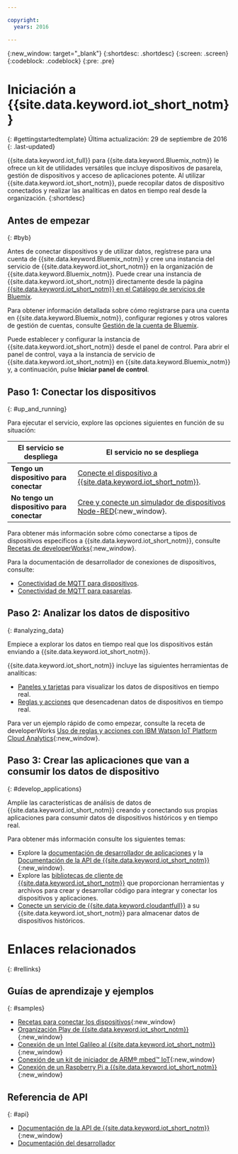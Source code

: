 ```yaml
---

copyright:
  years: 2016

---
```


{:new_window: target="\_blank"}
{:shortdesc: .shortdesc}
{:screen: .screen}
{:codeblock: .codeblock}
{:pre: .pre}

# Iniciación a {{site.data.keyword.iot_short_notm}}
{: #gettingstartedtemplate}
Última actualización: 29 de septiembre de 2016
{: .last-updated}

{{site.data.keyword.iot_full}} para {{site.data.keyword.Bluemix_notm}} le ofrece un kit de utilidades versátiles que incluye dispositivos de pasarela, gestión de dispositivos y acceso de aplicaciones potente. Al utilizar {{site.data.keyword.iot_short_notm}}, puede recopilar datos de dispositivo conectados y realizar las analíticas en datos en tiempo real desde la organización.
{:shortdesc}

## Antes de empezar
{: #byb}

Antes de conectar dispositivos y de utilizar datos, regístrese para una cuenta de {{site.data.keyword.Bluemix_notm}} y cree una instancia del servicio de {{site.data.keyword.iot_short_notm}} en la organización de {{site.data.keyword.Bluemix_notm}}. Puede crear una instancia de {{site.data.keyword.iot_short_notm}} directamente desde la página [{{site.data.keyword.iot_short_notm}} en el Catálogo de servicios de Bluemix](https://console.{DomainName}/catalog/services/internet-of-things-platform/).  

Para obtener información detallada sobre cómo registrarse para una cuenta en {{site.data.keyword.Bluemix_notm}}, configurar regiones y otros valores de gestión de cuentas, consulte [Gestión de la cuenta de Bluemix](https://console.ng.bluemix.net/docs/admin/account.html#signup).

Puede establecer y configurar la instancia de {{site.data.keyword.iot_short_notm}} desde el panel de control. Para abrir el panel de control, vaya a la instancia de servicio de {{site.data.keyword.iot_short_notm}} en {{site.data.keyword.Bluemix_notm}} y, a continuación, pulse **Iniciar panel de control**.

## Paso 1: Conectar los dispositivos
{: #up_and_running}

Para ejecutar el servicio, explore las opciones siguientes en función de su situación:

   |   El servicio se despliega | El servicio no se despliega
  ------------- | -------------
  **Tengo un dispositivo para conectar** | [Conecte el dispositivo a {{site.data.keyword.iot_short_notm}}](iotplatform_task.html#iotplatform_task).| Explore la conexión del dispositivo en la [Demostración de la organización Play](http://discover-iot.eu-gb.mybluemix.net/?cm_mc_uid=44491599487314618721024&cm_mc_sid_50200000=1462798151#/play){:new_window}.
  **No tengo un dispositivo para conectar** | [Cree y conecte un simulador de dispositivos Node-RED](nodereddevice_sample.html){:new_window}. | Iníciese a [Watson IoT Platform Starter](https://console.ng.bluemix.net/docs/starters/IoT/iot500.html){:new_window}.
Para obtener más información sobre cómo conectarse a tipos de dispositivos específicos a {{site.data.keyword.iot_short_notm}}, consulte [Recetas de developerWorks](https://developer.ibm.com/recipes/?post_type=tutorials&s=iot){:new_window}.  

Para la documentación de desarrollador de conexiones de dispositivos, consulte:
- [Conectividad de MQTT para dispositivos](devices/mqtt.html).
- [Conectividad de MQTT para pasarelas](gateways/mqtt.html).

## Paso 2: Analizar los datos de dispositivo
{: #analyzing_data}

Empiece a explorar los datos en tiempo real que los dispositivos están enviando a {{site.data.keyword.iot_short_notm}}.

{{site.data.keyword.iot_short_notm}} incluye las siguientes herramientas de analíticas:  
- [Paneles y tarjetas](data_visualization.html) para visualizar los datos de dispositivos en tiempo real.
- [Reglas y acciones](analytics.html) que desencadenan datos de dispositivos en tiempo real.

Para ver un ejemplo rápido de como empezar, consulte la receta de developerWorks [Uso de reglas y acciones con IBM Watson IoT Platform Cloud Analytics](https://developer.ibm.com/recipes/tutorials/using-rules-and-actions-with-ibm-watson-iot-platform-cloud-analytics/){:new_window}.

## Paso 3: Crear las aplicaciones que van a consumir los datos de dispositivo
{: #develop_applications}

Amplíe las características de análisis de datos de {{site.data.keyword.iot_short_notm}} creando y conectando sus propias aplicaciones para consumir datos de dispositivos históricos y en tiempo real.

Para obtener más información consulte los siguientes temas:   
- Explore la [documentación de desarrollador de aplicaciones](applications/api.html) y la [Documentación de la API de {{site.data.keyword.iot_short_notm}}](https://docs.internetofthings.ibmcloud.com/swagger/v0002.html#/){:new_window}.
- Explore las [bibliotecas de cliente de {{site.data.keyword.iot_short_notm}}](iot_platform_client_lib.html) que proporcionan herramientas y archivos para crear y desarrollar código para integrar y conectar los dispositivos y aplicaciones.
- [Conecte un servicio de {{site.data.keyword.cloudantfull}}](cloudant_connector.html) a su {{site.data.keyword.iot_short_notm}} para almacenar datos de dispositivos históricos.




# Enlaces relacionados
{: #rellinks}
## Guías de aprendizaje y ejemplos
{: #samples}
* [Recetas para conectar los dispositivos](https://developer.ibm.com/recipes/?post_type=tutorials&s=iot){:new_window}
* [Organización Play de {{site.data.keyword.iot_short_notm}}](https://play.internetofthings.ibmcloud.com/){:new_window}
* [Conexión de un Intel Galileo al {{site.data.keyword.iot_short_notm}}](https://developer.ibm.com/recipes/tutorials/connect-an-intel-galileo-to-the-internet-of-things-foundation-connect/){:new_window}
* [Conexión de un kit de iniciador de ARM® mbed™ IoT](https://developer.ibm.com/recipes/tutorials/arm-mbed-iot-starter-kit-part-1/){:new_window}
* [Conexión de un Raspberry Pi a {{site.data.keyword.iot_short_notm}}](https://developer.ibm.com/recipes/tutorials/raspberry-pi-4/){:new_window}

## Referencia de API
{: #api}
* [Documentación de la API de {{site.data.keyword.iot_short_notm}}](https://docs.internetofthings.ibmcloud.com/swagger/v0002.html#/){:new_window}
* [Documentación del desarrollador](developer_doc_overview.html)
